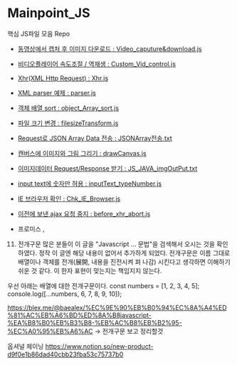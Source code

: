 # Mainpoint_JS

핵심 JS파일 모음 Repo
- [동영상에서 캡처 후 이미지 다운로드 : Video_caputure&download.js](./Video_caputure&download.js)
- [비디오플레이어 속도조절 / 역재생 : Custom_Vid_control.js](./Custom_Vid_control.js)
- [Xhr(XML Http Request) : Xhr.js](./Xhr.js)
- [XML parser 예제 : parser.js](./parser.js)
- [객체 배열 sort : object_Array_sort.js](./object_Array_sort.js)
- [파일 크기 변경 : filesizeTransform.js](./Filesize_Transform.js)
- [Request로 JSON Array Data 전송 : JSONArray전송.txt ](./JSONArray전송.txt)
- [캔버스에 이미지와 그림 그리기 : drawCanvas.js](./drawCanvas.js)
- [이미지데이터 Request/Response 받기 : JS_JAVA_imgOutPut.txt](./JS_JAVA_imgOutPut.txt)
- [input text에 숫자만 허용 : inputText_typeNumber.js](./inputText_typeNumber.js)
- [IE 브라우저 확인 : Chk_IE_Browser.js](./Chk_IE_Browser.js)
- [이전에 보낸 ajax 요청 중지 : before_xhr_abort.js](./before_xhr_abort.js)


- 프로미스 , 


11. 전개구문
많은 분들이 이 글을 "Javascript ... 문법"을 검색해서 오시는 것을 확인하였다. 정작 이 글엔 해당 내용이 없어서 추가하게 되었다. 전개구문은 이름 그대로 배열이나 객체를 전개(展開, 내용을 진전시켜 펴 나감) 시킨다고 생각하면 이해하기 쉬운 것 같다. 이 한자 표현이 맞는지는 책임지지 않는다.

우선 아래는 배열에 대한 전개구문이다.
const numbers = [1, 2, 3, 4, 5];
console.log([...numbers, 6, 7, 8, 9, 10]);

https://blex.me/@baealex/%EC%9E%90%EB%B0%94%EC%8A%A4%ED%81%AC%EB%A6%BD%ED%8A%B8javascript-%EA%B8%B0%EB%B3%B8-%EB%AC%B8%EB%B2%95-%EC%A0%95%EB%A6%AC
-> 전개구문 보고 정리할것

옵셔널 체이닝
https://www.notion.so/new-product-d9f0e1b86dad40cbb23fba53c75737b0
